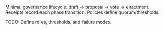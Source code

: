 Minimal governance lifecycle: draft → proposal → vote → enactment. Receipts record each phase transition. Policies define quorum/thresholds.

TODO: Define roles, thresholds, and failure modes.

